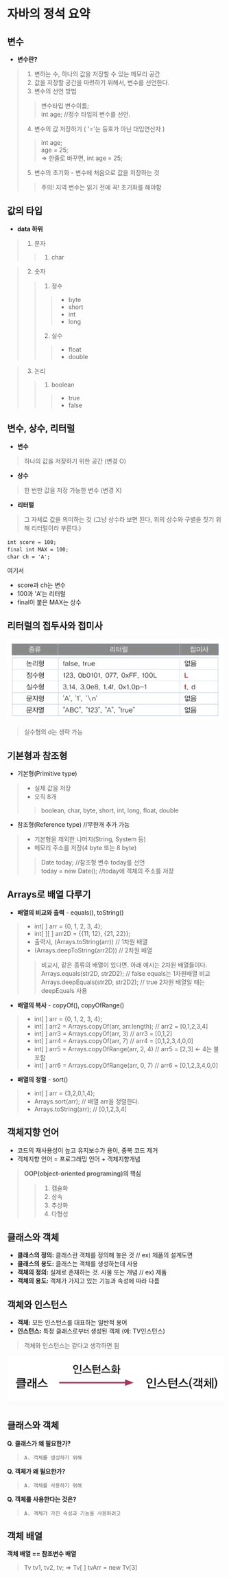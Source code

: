 # 자바의 정석 요약

## 변수
- **변수란?**
> 1. 변하는 수, 하나의 값을 저장할 수 있는 메모리 공간    
> 2. 값을 저장할 공간을 마련하기 위해서, 변수를 선언한다.
> 3. 변수의 선언 방법 
> > 변수타입 변수이름;  
> > int age;  //정수 타입의 변수를 선언.
> 4. 변수의 값 저장하기 ( '='는 등호가 아닌 대입연산자 )
> > int age;   
> > age = 25;  
> > => 한줄로 바꾸면, int age = 25;
> 5. 변수의 초기화 - 변수에 처음으로 값을 저장하는 것
> > 주의! 지역 변수는 읽기 전에 꼭! 초기화를 해야함

## 값의 타입
- **data 하위**
> 1. 문자  
> > 1. char  

> 2. 숫자
> > 1. 정수
> > > - byte
> > > - short
> > > - int
> > > - long
> > 2. 실수
> > > - float
> > > - double

> 3. 논리
> > 1. boolean
> > > - true
> > > - false

## 변수, 상수, 리터럴
- **변수**
> 하나의 값을 저장하기 위한 공간 (변경 O)

- **상수**
> 한 번만 값을 저장 가능한 변수 (변경 X)

- **리터럴**
> 그 자체로 값을 의미하는 것 (그냥 상수라 보면 된다, 위의 상수와 구별을 짓기 위해 리터럴이라 부른다.)

`int score = 100;`  
`final int MAX = 100;`  
`char ch = 'A';`  

여기서
- score과 ch는 변수
- 100과 'A'는 리터럴
- final이 붙은 MAX는 상수

## 리터럴의 접두사와 접미사

![img.png](img.png)

> 실수형의 d는 생략 가능

## 기본형과 참조형
- 기본형(Primitive type)
> - 실제 값을 저장
> - 오직 8개
> > boolean, char, byte, short, int, long, float, double
- 참조형(Reference type) //무한개 추가 가능
> - 기본형을 제외한 나머지(String, System 등)
> - 메모리 주소를 저장(4 byte 또는 8 byte)
> > Date today;  //참조형 변수 today를 선언  
> > today = new Date();  //today에 객체의 주소를 저장

## Arrays로 배열 다루기
- **배열의 비교와 출력** - equals(), toString()
> - int[ ] arr = {0, 1, 2, 3, 4};  
> - int[ ][ ] arr2D = {{11, 12}, {21, 22}};  
> - 출력시, (Arrays.toString(arr)) // 1차원 배열  
> - (Arrays.deepToString(arr2D))  // 2차원 배열  
> > 비교시, 같은 종류의 배열이 있다면. 아래 예시는 2차원 배열들이다.  
> > Arrays.equals(str2D, str2D2); // false equals는 1차원배열 비교  
> > Arrays.deepEquals(str2D, str2D2); // true 2차원 배열일 때는 deepEquals 사용

- **배열의 복사** - copyOf(), copyOfRange()
> - int[ ] arr = {0, 1, 2, 3, 4};
> - int[ ] arr2 = Arrays.copyOf(arr, arr.length); // arr2 = [0,1,2,3,4]  
> - int[ ] arr3 = Arrays.copyOf(arr, 3) // arr3 = [0,1,2]  
> - int[ ] arr4 = Arrays.copyOf(arr, 7) // arr4 = [0,1,2,3,4,0,0]  
> - int[ ] arr5 = Arrays.copyOfRange(arr, 2, 4) // arr5 = [2,3] <- 4는 불포함
> - int[ ] arr6 = Arrays.copyOfRange(arr, 0, 7) // arr6 = [0,1,2,3,4,0,0]

- **배열의 정렬** - sort()
> - int[ ] arr = {3,2,0,1,4};  
> - Arrays.sort(arr);  // 배열 arr을 정렬한다.
> - Arrays.toString(arr);   // [0,1,2,3,4]

## 객체지향 언어
- 코드의 재사용성이 높고 유지보수가 용이, 중복 코드 제거
- 객체지향 언어 = 프로그래밍 언어 + 객체지향개념
> **OOP(object-oriented programing)의 핵심** 
> > 1. 캡슐화  
> > 2. 상속
> > 3. 추상화
> > 4. 다형성

## 클래스와 객체
- **클래스의 정의:** 클래스란 객체를 정의해 놓은 것  // ex) 제품의 설계도면
- **클래스의 용도:** 클래스는 객체를 생성하는데 사용  
- **객체의 정의:** 실제로 존재하는 것. 사물 또는 개념  // ex) 제품
- **객체의 용도:** 객체가 가지고 있는 기능과 속성에 따라 다름  

## 객체와 인스턴스
- **객체:** 모든 인스턴스를 대표하는 일반적 용어
- **인스턴스:** 특정 클래스로부터 생성된 객체 (예: TV인스턴스)
> 객체와 인스턴스는 같다고 생각하면 됨

![img_1.png](img_1.png)

## 클래스와 객체
**Q. 클래스가 왜 필요한가?**
> `A. 객체를 생성하기 위해`

**Q. 객체가 왜 필요한가?**
> `A. 객체를 사용하기 위해`

**Q. 객체를 사용한다는 것은?**
> `A. 객체가 가진 속성과 기능을 사용하려고`

## 객체 배열
**객체 배열 == 참조변수 배열**
> Tv tv1, tv2, tv;  =>   Tv[ ] tvArr = new Tv[3]